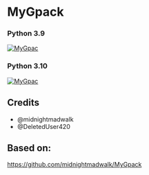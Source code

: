 # MyGpack

### Python 3.9

<p align="center">

<a href = "https://heroku.com/deploy?template=https://github.com/inferno0007/HAVOC-helper"><img src="https://www.herokucdn.com/deploy/button.svg" alt="MyGpac"> </a>

</p>

### Python 3.10

<p align="center">

<a href = "https://heroku.com/deploy?template=https://github.com/inferno0007/HAVOC-helper"><img src="https://www.herokucdn.com/deploy/button.svg" alt="MyGpac"> </a>

</p>

## Credits

- @midnightmadwalk
- @DeletedUser420

## Based on:

https://github.com/midnightmadwalk/MyGpack

